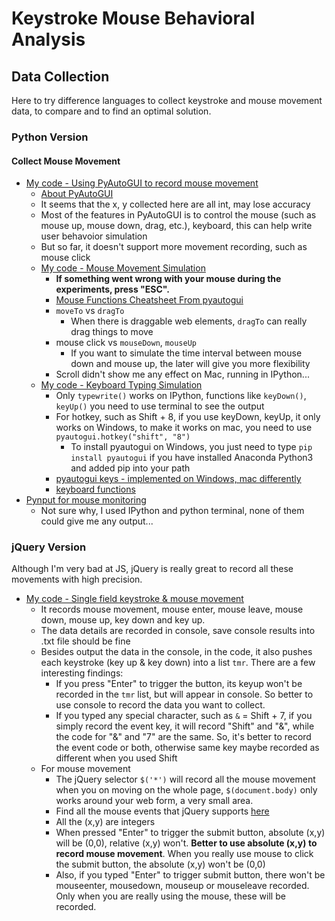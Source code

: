 # Keystroke Mouse Behavioral Analysis

## Data Collection
Here to try difference languages to collect keystroke and mouse movement data, to compare and to find an optimal solution.
### Python Version
#### Collect Mouse Movement
* [My code - Using PyAutoGUI to record mouse movement][1]
  * [About PyAutoGUI][2]
  * It seems that the x, y collected here are all int, may lose accuracy
  * Most of the features in PyAutoGUI is to control the mouse (such as mouse up, mouse down, drag, etc.), keyboard, this can help write user behavoior simulation
  * But so far, it doesn't support more movement recording, such as mouse click
  * [My code - Mouse Movement Simulation][6]
    * <b>If something went wrong with your mouse during the experiments, press "ESC".</b>
    * [Mouse Functions Cheatsheet From pyautogui][7]
    * `moveTo` vs `dragTo`
      * When there is draggable web elements, `dragTo` can really drag things to move
    * mouse click vs `mouseDown`, `mouseUp`
      * If you want to simulate the time interval between mouse down and mouse up, the later will give you more flexibility
    * Scroll didn't show me any effect on Mac, running in IPython...
  * [My code - Keyboard Typing Simulation][8]
    * Only `typewrite()` works on IPython, functions like `keyDown()`, `keyUp()` you need to use terminal to see the output
    * For hotkey, such as Shift + 8, if you use keyDown, keyUp, it only works on Windows, to make it works on mac, you need to use `pyautogui.hotkey("shift", "8")`
      * To install pyautogui on Windows, you just need to type `pip install pyautogui` if you have installed Anaconda Python3 and added pip into your path
    * [pyautogui keys - implemented on Windows, mac differently][9]
    * [keyboard functions][10]
* [Pynput for mouse monitoring][3]
  * Not sure why, I used IPython and python terminal, none of them could give me any output...
  
### jQuery Version
Although I'm very bad at JS, jQuery is really great to record all these movements with high precision.
* [My code - Single field keystroke & mouse movement][4]
  * It records mouse movement, mouse enter, mouse leave, mouse down, mouse up, key down and key up.
  * The data details are recorded in console, save console results into .txt file should be fine
  * Besides output the data in the console, in the code, it also pushes each keystroke (key up & key down) into a list `tmr`. There are a few interesting findings:
    * If you press "Enter" to trigger the button, its keyup won't be recorded in the `tmr` list, but will appear in console. So better to use console to record the data you want to collect.
    * If you typed any special character, such as `&` = Shift + 7, if you simply record the event key, it will record "Shift" and "&", while the code for "&" and "7" are the same. So, it's better to record the event code or both, otherwise same key maybe recorded as different when you used Shift
  * For mouse movement
    * The jQuery selector `$('*')` will record all the mouse movement when you on moving on the whole page, `$(document.body)` only works around your web form, a very small area.
    * Find all the mouse events that jQuery supports [here][5]
    * All the (x,y) are integers
    * When pressed "Enter" to trigger the submit button, absolute (x,y) will be (0,0), relative (x,y) won't. <b>Better to use absolute (x,y) to record mouse movement</b>. When you really use mouse to click the submit button, the absolute (x,y) won't be (0,0)
    * Also, if you typed "Enter" to trigger submit button, there won't be mouseenter, mousedown, mouseup or mouseleave recorded. Only when you are really using the mouse, these will be recorded.
    
  

[1]:https://github.com/hanhanwu/Hanhan_Break_the_Limits/blob/master/keystroke_mouse_behavioral_analysis/collect_mouse_movement_python.py
[2]:https://github.com/asweigart/pyautogui
[3]:https://pynput.readthedocs.io/en/latest/mouse.html#monitoring-the-mouse
[4]:https://github.com/hanhanwu/Hanhan_Break_the_Limits/blob/master/keystroke_mouse_behavioral_analysis/single_field_keystroke_mouse_move_jQuery.html
[5]:https://api.jquery.com/category/events/mouse-events/
[6]:https://github.com/hanhanwu/Hanhan_Break_the_Limits/blob/master/keystroke_mouse_behavioral_analysis/mouse_movement_simulation.py
[7]:https://pyautogui.readthedocs.io/en/latest/cheatsheet.html#mouse-functions
[8]:https://github.com/hanhanwu/Hanhan_Break_the_Limits/blob/master/keystroke_mouse_behavioral_analysis/keyboard_typing_simulation.py
[9]:https://pyautogui.readthedocs.io/en/latest/keyboard.html#keyboard-keys
[10]:https://pyautogui.readthedocs.io/en/latest/keyboard.html#the-press-keydown-and-keyup-functions
